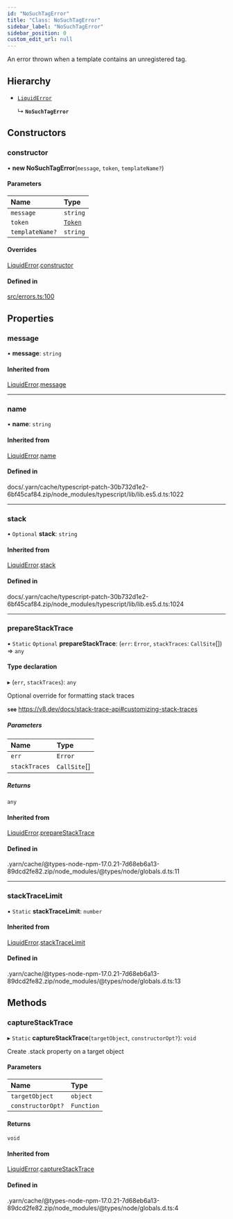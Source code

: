 ```yaml
---
id: "NoSuchTagError"
title: "Class: NoSuchTagError"
sidebar_label: "NoSuchTagError"
sidebar_position: 0
custom_edit_url: null
---
```


An error thrown when a template contains an unregistered tag.

## Hierarchy

- [`LiquidError`](LiquidError.md)

  ↳ **`NoSuchTagError`**

## Constructors

### constructor

• **new NoSuchTagError**(`message`, `token`, `templateName?`)

#### Parameters

| Name | Type |
| :------ | :------ |
| `message` | `string` |
| `token` | [`Token`](tokens.Token.md) |
| `templateName?` | `string` |

#### Overrides

[LiquidError](LiquidError.md).[constructor](LiquidError.md#constructor)

#### Defined in

[src/errors.ts:100](https://github.com/jg-rp/liquidscript/blob/6bed77c/src/errors.ts#L100)

## Properties

### message

• **message**: `string`

#### Inherited from

[LiquidError](LiquidError.md).[message](LiquidError.md#message)

___

### name

• **name**: `string`

#### Inherited from

[LiquidError](LiquidError.md).[name](LiquidError.md#name)

#### Defined in

docs/.yarn/cache/typescript-patch-30b732d1e2-6bf45caf84.zip/node_modules/typescript/lib/lib.es5.d.ts:1022

___

### stack

• `Optional` **stack**: `string`

#### Inherited from

[LiquidError](LiquidError.md).[stack](LiquidError.md#stack)

#### Defined in

docs/.yarn/cache/typescript-patch-30b732d1e2-6bf45caf84.zip/node_modules/typescript/lib/lib.es5.d.ts:1024

___

### prepareStackTrace

▪ `Static` `Optional` **prepareStackTrace**: (`err`: `Error`, `stackTraces`: `CallSite`[]) => `any`

#### Type declaration

▸ (`err`, `stackTraces`): `any`

Optional override for formatting stack traces

**`see`** https://v8.dev/docs/stack-trace-api#customizing-stack-traces

##### Parameters

| Name | Type |
| :------ | :------ |
| `err` | `Error` |
| `stackTraces` | `CallSite`[] |

##### Returns

`any`

#### Inherited from

[LiquidError](LiquidError.md).[prepareStackTrace](LiquidError.md#preparestacktrace)

#### Defined in

.yarn/cache/@types-node-npm-17.0.21-7d68eb6a13-89dcd2fe82.zip/node_modules/@types/node/globals.d.ts:11

___

### stackTraceLimit

▪ `Static` **stackTraceLimit**: `number`

#### Inherited from

[LiquidError](LiquidError.md).[stackTraceLimit](LiquidError.md#stacktracelimit)

#### Defined in

.yarn/cache/@types-node-npm-17.0.21-7d68eb6a13-89dcd2fe82.zip/node_modules/@types/node/globals.d.ts:13

## Methods

### captureStackTrace

▸ `Static` **captureStackTrace**(`targetObject`, `constructorOpt?`): `void`

Create .stack property on a target object

#### Parameters

| Name | Type |
| :------ | :------ |
| `targetObject` | `object` |
| `constructorOpt?` | `Function` |

#### Returns

`void`

#### Inherited from

[LiquidError](LiquidError.md).[captureStackTrace](LiquidError.md#capturestacktrace)

#### Defined in

.yarn/cache/@types-node-npm-17.0.21-7d68eb6a13-89dcd2fe82.zip/node_modules/@types/node/globals.d.ts:4
